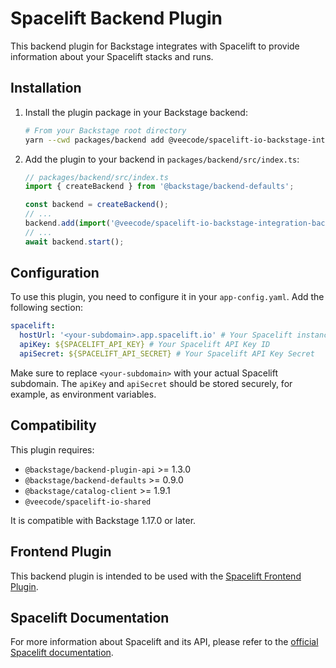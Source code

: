 # Spacelift Backend Plugin

This backend plugin for Backstage integrates with Spacelift to provide information about your Spacelift stacks and runs.

## Installation

1. Install the plugin package in your Backstage backend:

   ```bash
   # From your Backstage root directory
   yarn --cwd packages/backend add @veecode/spacelift-io-backstage-integration-backend
   ```

2. Add the plugin to your backend in `packages/backend/src/index.ts`:

   ```ts
   // packages/backend/src/index.ts
   import { createBackend } from '@backstage/backend-defaults';

   const backend = createBackend();
   // ...
   backend.add(import('@veecode/spacelift-io-backstage-integration-backend'));
   // ...
   await backend.start();
   ```

## Configuration

To use this plugin, you need to configure it in your `app-config.yaml`. Add the following section:

```yaml
spacelift:
  hostUrl: '<your-subdomain>.app.spacelift.io' # Your Spacelift instance URL (WITHOUT https://)
  apiKey: ${SPACELIFT_API_KEY} # Your Spacelift API Key ID
  apiSecret: ${SPACELIFT_API_SECRET} # Your Spacelift API Key Secret
```

Make sure to replace `<your-subdomain>` with your actual Spacelift subdomain.
The `apiKey` and `apiSecret` should be stored securely, for example, as environment variables.

## Compatibility

This plugin requires:

- `@backstage/backend-plugin-api` >= 1.3.0
- `@backstage/backend-defaults` >= 0.9.0
- `@backstage/catalog-client` >= 1.9.1
- `@veecode/spacelift-io-shared`

It is compatible with Backstage 1.17.0 or later.

## Frontend Plugin

This backend plugin is intended to be used with the [Spacelift Frontend Plugin](https://github.com/spacelift-io/backstage-plugins/blob/main/packages/spacelift-io-frontend/README.md).

## Spacelift Documentation

For more information about Spacelift and its API, please refer to the [official Spacelift documentation](https://docs.spacelift.io/integrations/external-integrations/backstage).
